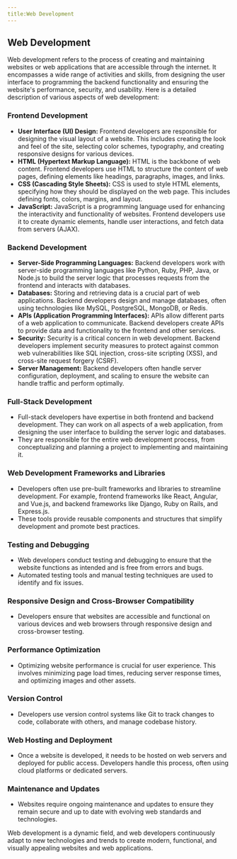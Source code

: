 ```yaml
---
title:Web Development
---
```


## Web Development

Web development refers to the process of creating and maintaining websites or web applications that are accessible through the internet. It encompasses a wide range of activities and skills, from designing the user interface to programming the backend functionality and ensuring the website's performance, security, and usability. Here is a detailed description of various aspects of web development:

### Frontend Development

- **User Interface (UI) Design:** Frontend developers are responsible for designing the visual layout of a website. This includes creating the look and feel of the site, selecting color schemes, typography, and creating responsive designs for various devices.
- **HTML (Hypertext Markup Language):** HTML is the backbone of web content. Frontend developers use HTML to structure the content of web pages, defining elements like headings, paragraphs, images, and links.
- **CSS (Cascading Style Sheets):** CSS is used to style HTML elements, specifying how they should be displayed on the web page. This includes defining fonts, colors, margins, and layout.
- **JavaScript:** JavaScript is a programming language used for enhancing the interactivity and functionality of websites. Frontend developers use it to create dynamic elements, handle user interactions, and fetch data from servers (AJAX).

### Backend Development

- **Server-Side Programming Languages:** Backend developers work with server-side programming languages like Python, Ruby, PHP, Java, or Node.js to build the server logic that processes requests from the frontend and interacts with databases.
- **Databases:** Storing and retrieving data is a crucial part of web applications. Backend developers design and manage databases, often using technologies like MySQL, PostgreSQL, MongoDB, or Redis.
- **APIs (Application Programming Interfaces):** APIs allow different parts of a web application to communicate. Backend developers create APIs to provide data and functionality to the frontend and other services.
- **Security:** Security is a critical concern in web development. Backend developers implement security measures to protect against common web vulnerabilities like SQL injection, cross-site scripting (XSS), and cross-site request forgery (CSRF).
- **Server Management:** Backend developers often handle server configuration, deployment, and scaling to ensure the website can handle traffic and perform optimally.

### Full-Stack Development

- Full-stack developers have expertise in both frontend and backend development. They can work on all aspects of a web application, from designing the user interface to building the server logic and databases.
- They are responsible for the entire web development process, from conceptualizing and planning a project to implementing and maintaining it.

### Web Development Frameworks and Libraries

- Developers often use pre-built frameworks and libraries to streamline development. For example, frontend frameworks like React, Angular, and Vue.js, and backend frameworks like Django, Ruby on Rails, and Express.js.
- These tools provide reusable components and structures that simplify development and promote best practices.

### Testing and Debugging

- Web developers conduct testing and debugging to ensure that the website functions as intended and is free from errors and bugs.
- Automated testing tools and manual testing techniques are used to identify and fix issues.

### Responsive Design and Cross-Browser Compatibility

- Developers ensure that websites are accessible and functional on various devices and web browsers through responsive design and cross-browser testing.

### Performance Optimization

- Optimizing website performance is crucial for user experience. This involves minimizing page load times, reducing server response times, and optimizing images and other assets.

### Version Control

- Developers use version control systems like Git to track changes to code, collaborate with others, and manage codebase history.

### Web Hosting and Deployment

- Once a website is developed, it needs to be hosted on web servers and deployed for public access. Developers handle this process, often using cloud platforms or dedicated servers.

### Maintenance and Updates

- Websites require ongoing maintenance and updates to ensure they remain secure and up to date with evolving web standards and technologies.

Web development is a dynamic field, and web developers continuously adapt to new technologies and trends to create modern, functional, and visually appealing websites and web applications.
